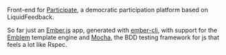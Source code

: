 Front-end for [Participate](https://github.com/oliverbarnes/participate), a democratic participation platform based on LiquidFeedback. 

So far just an [Ember.js](http://emberjs.com) app, generated with [ember-cli](http://iamstef.net/ember-cli/), with support for the [Emblem](http://emblemjs.com) template engine and [Mocha](http://visionmedia.github.io/mocha/), the BDD testing framework for js that feels a lot like Rspec.